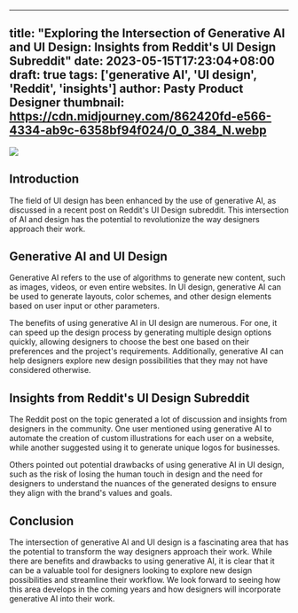 
---
title: "Exploring the Intersection of Generative AI and UI Design: Insights from Reddit's UI Design Subreddit"
date: 2023-05-15T17:23:04+08:00
draft: true
tags: ['generative AI', 'UI design', 'Reddit', 'insights']
author: Pasty Product Designer
thumbnail: https://cdn.midjourney.com/862420fd-e566-4334-ab9c-6358bf94f024/0_0_384_N.webp
---

![](https://cdn.midjourney.com/862420fd-e566-4334-ab9c-6358bf94f024/0_0.webp)



## Introduction

The field of UI design has been enhanced by the use of generative AI, as discussed in a recent post on Reddit's UI Design subreddit. This intersection of AI and design has the potential to revolutionize the way designers approach their work.

## Generative AI and UI Design

Generative AI refers to the use of algorithms to generate new content, such as images, videos, or even entire websites. In UI design, generative AI can be used to generate layouts, color schemes, and other design elements based on user input or other parameters.

The benefits of using generative AI in UI design are numerous. For one, it can speed up the design process by generating multiple design options quickly, allowing designers to choose the best one based on their preferences and the project's requirements. Additionally, generative AI can help designers explore new design possibilities that they may not have considered otherwise.

## Insights from Reddit's UI Design Subreddit

The Reddit post on the topic generated a lot of discussion and insights from designers in the community. One user mentioned using generative AI to automate the creation of custom illustrations for each user on a website, while another suggested using it to generate unique logos for businesses.

Others pointed out potential drawbacks of using generative AI in UI design, such as the risk of losing the human touch in design and the need for designers to understand the nuances of the generated designs to ensure they align with the brand's values and goals.

## Conclusion

The intersection of generative AI and UI design is a fascinating area that has the potential to transform the way designers approach their work. While there are benefits and drawbacks to using generative AI, it is clear that it can be a valuable tool for designers looking to explore new design possibilities and streamline their workflow. We look forward to seeing how this area develops in the coming years and how designers will incorporate generative AI into their work.


        